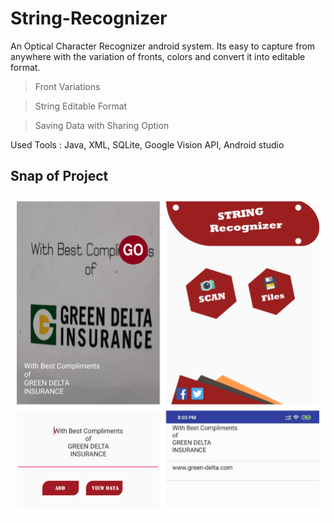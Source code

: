 # String-Recognizer
An Optical Character Recognizer android system. Its easy to capture from anywhere with the variation of fronts, colors and convert it into editable format.

>Front Variations

>String Editable Format

>Saving Data with Sharing Option

Used Tools : Java, XML, SQLite, Google Vision API, Android studio

<h2>Snap of Project</h2>

![](screenshot.jpg)
